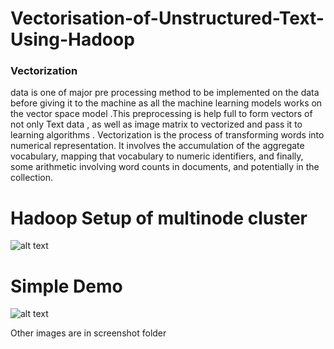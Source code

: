 # Vectorisation-of-Unstructured-Text-Using-Hadoop
### Vectorization 
data is one of major pre processing method to be implemented on
the data before giving it to the machine as all the machine learning models works on
the vector space model .This preprocessing is help full to form vectors of not only
Text data , as well as image matrix to vectorized and pass it to learning algorithms .
Vectorization is the process of transforming words into numerical representation. It
involves the accumulation of the aggregate vocabulary, mapping that vocabulary to
numeric identifiers, and finally, some arithmetic involving word counts in documents,
and potentially in the collection.

# Hadoop Setup of multinode cluster

![alt text](https://raw.githubusercontent.com/deveshbajaj/Vectorisation-of-Unstructured-Text-Using-Hadoop-/master/screenshots/what-is-hadoop-ibm-big-data-analytics-hub.jpg)

# Simple Demo

![alt text](https://raw.githubusercontent.com/deveshbajaj/Vectorisation-of-Unstructured-Text-Using-Hadoop-/master/screenshots/Screenshot%20from%202017-10-28%2022-13-17.png)


Other images are in screenshot folder
